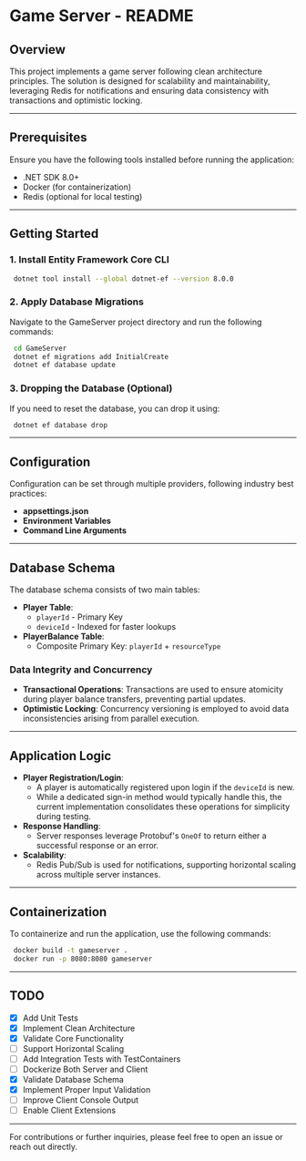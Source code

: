 # Game Server - README

## Overview
This project implements a game server following clean architecture principles. The solution is designed for scalability and maintainability, leveraging Redis for notifications and ensuring data consistency with transactions and optimistic locking.

---

## Prerequisites
Ensure you have the following tools installed before running the application:
- .NET SDK 8.0+
- Docker (for containerization)
- Redis (optional for local testing)

---

## Getting Started

### 1. Install Entity Framework Core CLI
```bash
 dotnet tool install --global dotnet-ef --version 8.0.0
```

### 2. Apply Database Migrations
Navigate to the GameServer project directory and run the following commands:
```bash
 cd GameServer
 dotnet ef migrations add InitialCreate
 dotnet ef database update
```

### 3. Dropping the Database (Optional)
If you need to reset the database, you can drop it using:
```bash
 dotnet ef database drop
```

---

## Configuration
Configuration can be set through multiple providers, following industry best practices:
- **appsettings.json**
- **Environment Variables**
- **Command Line Arguments**

---

## Database Schema
The database schema consists of two main tables:
- **Player Table**:
    - `playerId` - Primary Key
    - `deviceId` - Indexed for faster lookups
- **PlayerBalance Table**:
    - Composite Primary Key: `playerId` + `resourceType`

### Data Integrity and Concurrency
- **Transactional Operations**: Transactions are used to ensure atomicity during player balance transfers, preventing partial updates.
- **Optimistic Locking**: Concurrency versioning is employed to avoid data inconsistencies arising from parallel execution.

---

## Application Logic
- **Player Registration/Login**:
    - A player is automatically registered upon login if the `deviceId` is new.
    - While a dedicated sign-in method would typically handle this, the current implementation consolidates these operations for simplicity during testing.
- **Response Handling**:
    - Server responses leverage Protobuf's `OneOf` to return either a successful response or an error.
- **Scalability**:
    - Redis Pub/Sub is used for notifications, supporting horizontal scaling across multiple server instances.

---

## Containerization
To containerize and run the application, use the following commands:

```bash
 docker build -t gameserver .
 docker run -p 8080:8080 gameserver
```

---

## TODO

- [x] Add Unit Tests
- [x] Implement Clean Architecture
- [x] Validate Core Functionality
- [ ] Support Horizontal Scaling
- [ ] Add Integration Tests with TestContainers
- [ ] Dockerize Both Server and Client
- [x] Validate Database Schema
- [x] Implement Proper Input Validation
- [ ] Improve Client Console Output
- [ ] Enable Client Extensions

---

For contributions or further inquiries, please feel free to open an issue or reach out directly.

